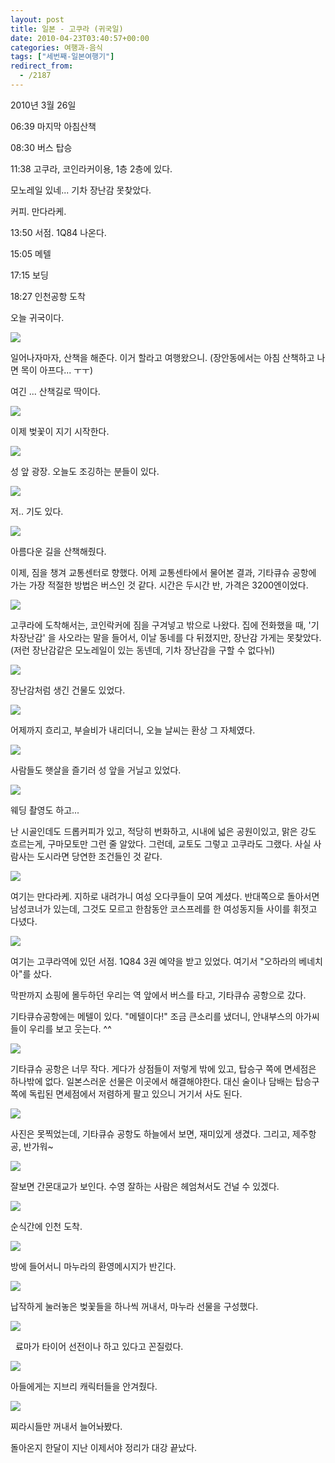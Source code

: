 ```yaml
---
layout: post
title: 일본 - 고쿠라 (귀국일)
date: 2010-04-23T03:40:57+00:00
categories: 여행과-음식
tags: ["세번째-일본여행기"]
redirect_from:
  - /2187
---
```


2010년 3월 26일

> 

06:39 마지막 아침산책

08:30 버스 탑승

11:38 고쿠라, 코인라커이용, 1층 2층에 있다.

모노레일 있네... 기차 장난감 못찾았다.

커피. 만다라케.

13:50 서점. 1Q84 나온다.

15:05 메텔

17:15 보딩

18:27 인천공항 도착

오늘 귀국이다.

![ ](/assets/media/uploads_1_cfile25.uf.133C72274BD0E739489CEF.jpg)

일어나자마자, 산책을 해준다. 이거 할라고 여행왔으니. (장안동에서는 아침 산책하고 나면 목이 아프다... ㅜㅜ)

여긴 ... 산책길로 딱이다.

![ ](/assets/media/uploads_1_cfile25.uf.203C72274BD0E737476BDC.jpg)

이제 벚꽃이 지기 시작한다.

 

![ ](/assets/media/uploads_1_cfile24.uf.113C72274BD0E73B4A6EB6.jpg)

성 앞 광장. 오늘도 조깅하는 분들이 있다.

![ ](/assets/media/uploads_1_cfile9.uf.173C72274BD0E73D4EC384.jpg)

저.. 기도 있다.

 

![ ](/assets/media/uploads_1_cfile29.uf.193C72274BD0E73E4FB590.jpg)

아름다운 길을 산책해줬다.

이제, 짐을 챙겨 교통센터로 향했다. 어제 교통센타에서 물어본 결과, 기타큐슈 공항에 가는 가장 적절한 방법은 버스인 것 같다. 시간은 두시간 반, 가격은 3200엔이었다.

![ ](/assets/media/uploads_1_cfile30.uf.193C72274BD0E73F50D65F.jpg)

고쿠라에 도착해서는, 코인락커에 짐을 구겨넣고 밖으로 나왔다. 집에 전화했을 때, '기차장난감' 을 사오라는 말을 들어서, 이날 동네를 다 뒤졌지만, 장난감 가게는 못찾았다. (저런 장난감같은 모노레일이 있는 동넨데, 기차 장난감을 구할 수 없다뉘)

![ ](/assets/media/uploads_1_cfile4.uf.193C72274BD0E740518CA1.jpg)

장난감처럼 생긴 건물도 있었다.

![ ](/assets/media/uploads_1_cfile2.uf.133C72274BD0E7415488C9.jpg)

어제까지 흐리고, 부슬비가 내리더니, 오늘 날씨는 환상 그 자체였다.

![ ](/assets/media/uploads_1_cfile7.uf.203C72274BD0E74052CAC0.jpg)

사람들도 햇살을 즐기러 성 앞을 거닐고 있었다.

![ ](/assets/media/uploads_1_cfile25.uf.123C72274BD0E741531363.jpg)

웨딩 촬영도 하고...

난 시골인데도 드롭커피가 있고, 적당히 번화하고, 시내에 넓은 공원이있고, 맑은 강도 흐르는게, 구마모토만 그런 줄 알았다. 그런데, 교토도 그렇고 고쿠라도 그랬다. 사실 사람사는 도시라면 당연한 조건들인 것 같다.

 

![ ](/assets/media/uploads_1_cfile22.uf.143C72274BD0E74155B2B1.jpg)

여기는 만다라케. 지하로 내려가니 여성 오다쿠들이 모여 계셨다. 반대쪽으로 돌아서면 남성코너가 있는데, 그것도 모르고 한참동안 코스프레를 한 여성동지들 사이를 휘젓고 다녔다.

 

![ ](/assets/media/uploads_1_cfile8.uf.163C72274BD0E742566D8A.jpg)

여기는 고쿠라역에 있던 서점. 1Q84 3권 예약을 받고 있었다. 여기서 "오하라의 베네치아"를 샀다.

막판까지 쇼핑에 몰두하던 우리는 역 앞에서 버스를 타고, 기타큐슈 공항으로 갔다.

기타큐슈공항에는 메텔이 있다. "메텔이다!" 조금 큰소리를 냈더니, 안내부스의 아가씨들이 우리를 보고 웃는다. ^^

![ ](/assets/media/uploads_1_cfile23.uf.193C72274BD0E74358F45A.jpg)

기타큐슈 공항은 너무 작다. 게다가 상점들이 저렇게 밖에 있고, 탑승구 쪽에 면세점은 하나밖에 없다. 일본스러운 선물은 이곳에서 해결해야한다. 대신 술이나 담배는 탑승구 쪽에 독립된 면세점에서 저렴하게 팔고 있으니 거기서 사도 된다.

![ ](/assets/media/uploads_1_cfile25.uf.113C72274BD0E744593211.jpg)

사진은 못찍었는데, 기타큐슈 공항도 하늘에서 보면, 재미있게 생겼다. 그리고, 제주항공, 반가워~

![ ](/assets/media/uploads_1_cfile24.uf.193C72274BD0E7445A9708.jpg)

잘보면 간몬대교가 보인다. 수영 잘하는 사람은 헤엄쳐서도 건널 수 있겠다.

 

![ ](/assets/media/uploads_1_cfile3.uf.203C72274BD0E7445BA75A.jpg)

순식간에 인천 도착.

 

![ ](/assets/media/uploads_1_cfile21.uf.123C72274BD0E7455C9962.jpg)

방에 들어서니 마누라의 환영메시지가 반긴다.

 

![ ](/assets/media/uploads_1_cfile5.uf.133C72274BD0E7455DB520.jpg)

납작하게 눌러놓은 벚꽃들을 하나씩 꺼내서, 마누라 선물을 구성했다.

 

![ ](/assets/media/uploads_1_cfile1.uf.203C72274BD0E74962A5E9.jpg)

  료마가 타이어 선전이나 하고 있다고 꼰질렀다.

![ ](/assets/media/uploads_1_cfile29.uf.1959000F4BD0F02C727F33.jpg)

아들에게는 지브리 캐릭터들을 안겨줬다.

 

![ ](/assets/media/uploads_1_cfile4.uf.163C72274BD0E7465F0C19.jpg)

찌라시들만 꺼내서 늘어놔봤다.

돌아온지 한달이 지난 이제서야 정리가 대강 끝났다.

 
<div id=comments>
</div>
